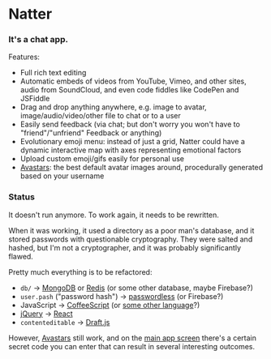 # Natter

### It's a chat app.

Features:

* Full rich text editing
* Automatic embeds of videos from YouTube, Vimeo, and other sites, audio from SoundCloud, and even code fiddles like CodePen and JSFiddle
* Drag and drop anything anywhere, e.g. image to avatar, image/audio/video/other file to chat or to a user
* Easily send feedback (via chat; but don't worry you won't have to "friend"/"unfriend" Feedback or anything)
* Evolutionary emoji menu: instead of just a grid, Natter could have a dynamic interactive map with axes representing emotional factors
* Upload custom emoji/gifs easily for personal use
* [Avastars][]: the best default avatar images around, procedurally generated based on your username

### Status

It doesn't run anymore.
To work again, it needs to be rewritten.

When it was working,
it used a directory as a poor man's database,
and it stored passwords with questionable cryptography.
They were salted and hashed, but I'm not a cryptographer, and it was probably significantly flawed.

Pretty much everything is to be refactored:
* `db/` -> [MongoDB][] or [Redis][] (or some other database, maybe Firebase?)
* `user.pash` ("password hash") -> [passwordless][] (or Firebase?)
* JavaScript -> [CoffeeScript][] (or [some other language][]?)
* [jQuery][] -> [React][]
* `contenteditable` -> [Draft.js][]

However, [Avastars][] still work,
and on the [main app screen][] there's a certain secret code
you can enter that can result in several interesting outcomes.

[MongoDB]: https://www.mongodb.org/
[Redis]: http://redis.io/
[passwordless]: https://passwordless.net/
[CoffeeScript]: http://coffeescript.org/
[some other language]: https://github.com/jashkenas/coffeescript/wiki/list-of-languages-that-compile-to-js
[jQuery]: https://jquery.org/
[React]: https://facebook.github.io/react/
[Draft.js]: https://facebook.github.io/draft-js/
[Avastars]: https://rawgit.com/1j01/natter/master/public/test/avastar.html
[main app screen]: https://rawgit.com/1j01/natter/master/public/index.html

